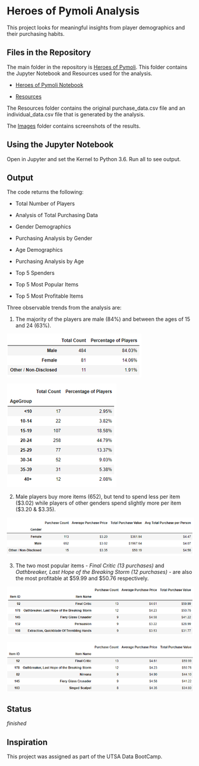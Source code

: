 # Heroes of Pymoli Analysis
This project looks for meaningful insights from player demographics and their purchasing habits. 

## Files in the Repository
The main folder in the repository is [Heroes of Pymoli](./Heroes%20of%20Pymoli). This folder contains the Jupyter Notebook and Resources used for the analysis.

* [Heroes of Pymoli Notebook](./Heroes%20of%20Pymoli/HeroesOfPymoli.ipynb) 

* [Resources](./Heroes%20of%20Pymoli/Resources)

The Resources folder contains the original purchase_data.csv file and an individual_data.csv file that is generated by the analysis.

The [Images](./Images) folder contains screenshots of the results.

## Using the Jupyter Notebook 
Open in Jupyter and set the Kernel to Python 3.6. Run all to see output.

## Output
The code returns the following:

* Total Number of Players

* Analysis of Total Purchasing Data

* Gender Demographics

* Purchasing Analysis by Gender

* Age Demographics

* Purchasing Analysis by Age

* Top 5 Spenders

* Top 5 Most Popular Items

* Top 5 Most Profitable Items

Three observable trends from the analysis are:

1. The majority of the players are male (84%) and between the ages of 15 and 24 (63%). 

![Gender Demographics](./Images/gender_demographics.png)

![Age Demographics](./Images/age_demographics.png)

2. Male players buy more items (652), but tend to spend less per item (\$3.02) while players of other genders spend slightly more per item (\$3.20 & \$3.35). 

![Gender Purchases](./Images/gender_purchases.png)

3. The two most popular items - *Final Critic (13 purchases)* and *Oathbreaker, Last Hope of the Breaking Storm (12 purchases)* - are also the most profitable at \$59.99 and \$50.76 respectively.

![Popular Purchases](./Images/popular_purchases.png)

![Profitable Purchases](./Images/profitable_purchases.png)

## Status
_finished_

## Inspiration
This project was assigned as part of the UTSA Data BootCamp.